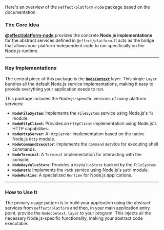 Here's an overview of the `@effect/platform-node` package based on the documentation.

### The Core Idea

[**@effect/platform-node**](https://effect-ts.github.io/effect/docs/platform-node) provides the concrete **Node.js implementations** for the abstract services defined in `@effect/platform`. It acts as the bridge that allows your platform-independent code to run specifically on the Node.js runtime.

-----

### Key Implementations

The central piece of this package is the [**`NodeContext`**](https://www.google.com/search?q=%5Bhttps://effect-ts.github.io/effect/platform-node/NodeContext.ts.html%5D\(https://effect-ts.github.io/effect/platform-node/NodeContext.ts.html\)) layer. This single `Layer` bundles all the default Node.js service implementations, making it easy to provide everything your application needs to run.

This package includes the Node.js-specific versions of many platform services:

  * **`NodeFileSystem`**: Implements the `FileSystem` service using Node.js's `fs` module.
  * **`NodeHttpClient`**: Provides an `HttpClient` implementation using Node.js's HTTP capabilities.
  * **`NodeHttpServer`**: A `HttpServer` implementation based on the native Node.js `http` module.
  * **`NodeCommandExecutor`**: Implements the `Command` service for executing shell commands.
  * **`NodeTerminal`**: A `Terminal` implementation for interacting with the console.
  * **`NodeKeyValueStore`**: Provides a `KeyValueStore` backed by the `FileSystem`.
  * **`NodePath`**: Implements the `Path` service using Node.js's `path` module.
  * **`NodeRuntime`**: A specialized `Runtime` for Node.js applications.

-----

### How to Use It

The primary usage pattern is to build your application using the abstract services from `@effect/platform` and then, in your main application entry point, provide the `NodeContext.layer` to your program. This injects all the necessary Node.js-specific functionality, making your abstract code executable.